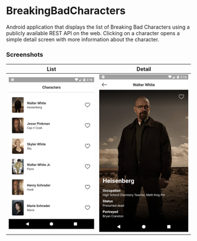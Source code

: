 # BreakingBadCharacters

Android application that displays the list of Breaking Bad Characters using a publicly available REST API on the web. Clicking on a character opens a simple detail screen with more information about the character.

### Screenshots
List | Detail
--- | ---
<img src="screenshots/screenshot-list.png"/> | <img src="screenshots/screenshot-detail.png"/>
